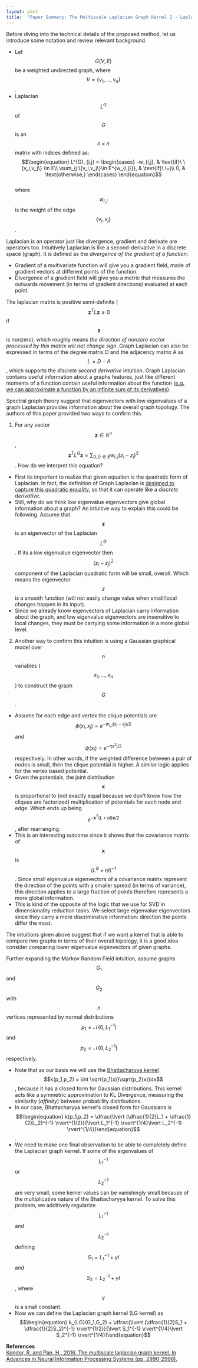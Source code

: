 ```yaml
---
layout: post
title:  "Paper Summary: The Multiscale Laplacian Graph Kernel 2 - Laplacian Graph Kernels"
---
```

Before diving into the technical details of the proposed method, let us introduce some notation and review relevant background.
- Let $$G(V,E)$$ be a weighted undirected graph, where $$V = \{v_1,...,v_n\}$$.
- Laplacian $$L^G$$ of $$G$$ is an $$n \times n$$ matrix with indices defined as:
$$\begin{equation}
  L^{G}_{i,j} =
    \begin{cases}
      -w_{i,j}, & \text{if}\ \{v_i,v_j\} \in E\\
      \sum_{j:\{v_i,v_j\}\in E^{w_{i,j}}}, & \text{if}\ i=j\\
      0, & \text{otherwise,}
    \end{cases}
\end{equation}$$  
where $$w_{i,j}$$ is the weight of the edge $$\{v_i,v_j\}$$.  

Laplacian is an operator just like divergence, gradient and derivate are operators too. Intuitively Laplacian is like a second-derivative in a discrete space (graph). It is defined as the *divergence of the gradient of a function*:
- Gradient of a multivariate function will give you a gradient field, made of gradient vectors at different points of the function.
- Divergence of a gradient field will give you a metric that measures the outwards movement (in terms of gradient directions) evaluated at each point.

The laplacian matrix is positive semi-definite ($$\mathbf{z}^T L \mathbf{z} \geq 0$$ if $$\mathbf{z}$$ is nonzero), which roughly means *the direction of nonzero vector processed by this matrix will not change sign*. Graph Laplacian can also be expressed in terms of the degree matrix D and the adjacency matrix A as $$L=D-A$$, which supports the *discrete second derivative* intuition. Graph Laplacian contains useful information about a graphs features, just like different moments of a function contain useful information about the function ([e.g. we can approximate a function by an infinite sum of its derivatives](https://en.wikipedia.org/wiki/Taylor_series)).

Spectral graph theory suggest that eigenvectors with low eigenvalues of a graph Laplacian provides information about the overall graph topology. The authors of this paper provided two ways to confirm this.
1. For any vector $$\mathbf{z} \in \mathbb{R}^n$$, $$\mathbf{z}^T L^G \mathbf{z} = \sum_{\{i,j\} \in E}w_{i,j}(z_i - z_j)^2$$. How do we interpret this equation?
- First its important to realize that given equation is the quadratic form of Laplacian. In fact, the definition of Graph Laplacian is [designed to capture this quadratic equality](http://www.cs.yale.edu/homes/spielman/561/2012/lect02-12.pdf), so that it can operate like a *discrete derivative*.
- Still, why do we think low eigenvalue eigenvectors give global information about a graph? An intuitive way to explain this could be following. Assume that $$\mathbf{z}$$ is an eigenvector of the Laplacian $$L^G$$. If its a low eigenvalue eigenvector then $$(z_i - z_j)^2$$ component of the Laplacian quadratic form will be small, overall. Which means the eigenvector $$z$$ is a smooth function (will not easily change value when small/local changes happen in its input).
- Since we already know eigenvectors of Laplacian carry information about the graph, and low eigenvalue eigenvectors are insensitive to local changes, they must be carrying some information in a more global level.
2. Another way to confirm this intuition is using a Gaussian graphical model over $$n$$ variables ($$x_1,...,x_n$$) to construct the graph $$G$$.
- Assume for each edge and vertex the clique potentials are $$\phi(x_i,x_j)=e^{-w_{i,j}(x_i-x_j)/2}$$ and $$\psi(x_i)=e^{-\eta {x^2}_i/2}$$ respectively. In other words, if the weighted difference between a pair of nodes is small, then the clique potential is higher. A similar logic applies for the vertex based potential.
- Given the potentials, the joint distribution $$\mathbf{x}$$ is proportional to (not exactly equal because we don't know how the cliques are factorized) multiplication of potentials for each node and edge. Which ends up being $$e^{-\mathbf{x}^T(L+\eta I)\mathbf{x}/2}$$, after rearranging.
- This is an interesting outcome since it shows that the covariance matrix of $$\mathbf{x}$$ is $$(L^G + \eta I)^{-1}$$. Since small eigenvalue eigenvectors of a covariance matrix represent the direction of the points with a smaller spread (in terms of variance), this direction applies to a large fraction of points therefore represents a more global information.
- This is kind of the opposite of the logic that we use for SVD in dimensionality reduction tasks. We select large eigenvalue eigenvectors since they carry a more discriminative information: direction the points differ the most.

The intuitions given above suggest that if we want a kernel that is able to compare two graphs in terms of their overall topology, it is a good idea consider comparing lower eigenvalue eigenvectors of given graphs.

Further expanding the Markov Random Field intuition, assume graphs $$G_1$$ and $$G_2$$ with $$n$$ vertices represented by normal distributions $$p_1 = \mathcal{N}(0,L^{-1}_1)$$ and $$p_2 = \mathcal{N}(0,L^{-1}_2)$$ respectively.
- Note that as our basis we will use the [Bhattacharyya kernel](http://www.jmlr.org/papers/volume5/jebara04a/jebara04a.pdf) $$k(p_1,p_2) = \int \sqrt{p_1(x)}\sqrt{p_2(x)}dx$$, because it has a closed form for Gaussian distributions. This kernel acts like a symmetric approximation to KL Divergence, measuring the similarity (*affinity*) between probability distributions.
- In our case, Bhattacharyya kernel's closed form for Gaussians is $$\begin{equation}
k(p_1,p_2) = \dfrac{\lvert (\dfrac{1}{2}L_1 + \dfrac{1}{2}L_2)^{-1} \rvert^{1/2}}{\lvert L_1^{-1} \rvert^{1/4}\lvert L_2^{-1} \rvert^{1/4}}\end{equation}$$.
- We need to make one final observation to be able to completely define the Laplacian graph kernel. If some of the eigenvalues of $$L_1^{-1}$$ or $$L_2^{-1}$$ are very small, some kernel values can be vanishingly small because of the multiplicative nature of the Bhattacharyya kernel. To solve this problem, we additively regularize $$L_1^{-1}$$ and $$L_2^{-1}$$ defining $$S_1 = L_1^{-1} + \gamma I$$ and $$S_2 = L_2^{-1} + \gamma I$$, where $$\gamma$$ is a small constant.
- Now we can define the Laplacian graph kernel (LG kernel) as $$\begin{equation}
k_{LG}(G_1,G_2) = \dfrac{\lvert (\dfrac{1}{2}S_1 + \dfrac{1}{2}S_2)^{-1} \rvert^{1/2}}{\lvert S_1^{-1} \rvert^{1/4}\lvert S_2^{-1} \rvert^{1/4}}\end{equation}$$





**References**  
[Kondor, R. and Pan, H., 2016. The multiscale laplacian graph kernel. In Advances in Neural Information Processing Systems (pp. 2990-2998).](https://papers.nips.cc/paper/6135-the-multiscale-laplacian-graph-kernel.pdf)
